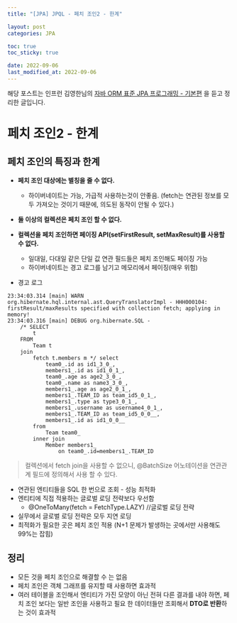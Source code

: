```yaml
---
title: "[JPA] JPQL - 페치 조인2 - 한계"

layout: post
categories: JPA

toc: true
toc_sticky: true

date: 2022-09-06
last_modified_at: 2022-09-06
---
```


해당 포스트는 인프런 김영한님의 [자바 ORM 표준 JPA 프로그래밍 - 기본편](https://www.inflearn.com/course/ORM-JPA-Basic/dashboard) 을 듣고 정리한 글입니다.

# 페치 조인2 - 한계

## 페치 조인의 특징과 한계

- **페치 조인 대상에는 별칭을 줄 수 없다.**
  - 하이버네이트는 가능, 가급적 사용하는것이 안좋음. (fetch는 연관된 정보를 모두 가져오는 것이기 때문에, 의도된 동작이 안될 수 있다.)
- **둘 이상의 컬렉션은 페치 조인 할 수 없다.**
- **컬렉션을 페치 조인하면 페이징 API(setFirstResult, setMaxResult)를 사용할 수 없다.**
  - 일대일, 다대일 같은 단일 값 연관 필드들은 페치 조인해도 페이징 가능
  - 하이버네이트는 경고 로그를 남기고 메모리에서 페이징(매우 위험)

- 경고 로그

```shell
23:34:03.314 [main] WARN org.hibernate.hql.internal.ast.QueryTranslatorImpl - HHH000104: firstResult/maxResults specified with collection fetch; applying in memory!
23:34:03.316 [main] DEBUG org.hibernate.SQL -
    /* SELECT
        t
    FROM
        Team t
    join
        fetch t.members m */ select
            team0_.id as id1_3_0_,
            members1_.id as id1_0_1_,
            team0_.age as age2_3_0_,
            team0_.name as name3_3_0_,
            members1_.age as age2_0_1_,
            members1_.TEAM_ID as team_id5_0_1_,
            members1_.type as type3_0_1_,
            members1_.username as username4_0_1_,
            members1_.TEAM_ID as team_id5_0_0__,
            members1_.id as id1_0_0__
        from
            Team team0_
        inner join
            Member members1_
                on team0_.id=members1_.TEAM_ID
```

> 컬렉션에서 fetch join을 사용할 수 없으니, @BatchSize 어노테이션을 연관관계 필드에 정의해서 사용 할 수 있다.

- 연관된 엔티티들을 SQL 한 번으로 조회 - 성능 최적화
- 엔티티에 직접 적용하는 글로벌 로딩 전략보다 우선함
  - @OneToMany(fetch = FetchType.LAZY) //글로벌 로딩 전략
- 실무에서 글로벌 로딩 전략은 모두 지연 로딩
- 최적화가 필요한 곳은 페치 조인 적용 (N+1 문제가 발생하는 곳에서만 사용해도 99%는 잡힘)

## 정리

- 모든 것을 페치 조인으로 해결할 수 는 없음
- 페치 조인은 객체 그래프를 유지할 때 사용하면 효과적
- 여러 테이블을 조인해서 엔티티가 가진 모양이 아닌 전혀 다른 결과를 내야 하면, 페치 조인 보다는 일반 조인을 사용하고 필요 한 데이터들만 조회해서 **DTO로 반환**하는 것이 효과적
